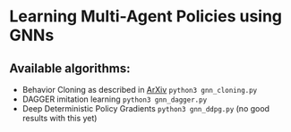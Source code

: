 # Learning Multi-Agent Policies using GNNs
## Available algorithms:
- Behavior Cloning as described in [ArXiv](https://arxiv.org/abs/1903.10527) `python3 gnn_cloning.py`
- DAGGER imitation learning `python3 gnn_dagger.py`
- Deep Deterministic Policy Gradients `python3 gnn_ddpg.py` (no good results with this yet)
